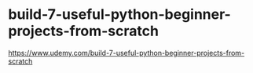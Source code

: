 # build-7-useful-python-beginner-projects-from-scratch
https://www.udemy.com/build-7-useful-python-beginner-projects-from-scratch
